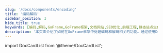 ```yaml
---
slug: '/docs/components/encoding'
title: '编码解码'
sidebar_position: 3
hide_title: true
keywords: [编码,解码,GoFrame,GoFrame框架,文档网站,SEO优化,前端工程,静态站点生成,Markdown,组件]
description: '本页面介绍了如何在GoFrame框架中处理编码和解码相关的功能。通过使用Docusaurus构建文档网站，用户能够轻松实现高效的文档管理和SEO优化。本文档还提供了一些与前端工程相关的实用技巧。'
---
```


import DocCardList from '@theme/DocCardList';

<DocCardList />